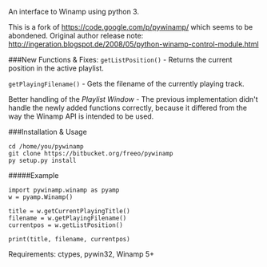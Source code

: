 An interface to Winamp using python 3.

This is a fork of https://code.google.com/p/pywinamp/ which seems to be abondened. Original author release note:
http://ingeration.blogspot.de/2008/05/python-winamp-control-module.html

###New Functions & Fixes:
`getListPosition()` - Returns the current position in the active playlist.

`getPlayingFilename()` - Gets the filename of the currently playing track.

Better handling of the *Playlist Window* - The previous implementation didn't handle the newly added functions correctly, because it differed from the way the Winamp API is intended to be used.

###Installation & Usage

    cd /home/you/pywinamp
    git clone https://bitbucket.org/freeo/pywinamp 
    py setup.py install

#####Example

    import pywinamp.winamp as pyamp
    w = pyamp.Winamp()

    title = w.getCurrentPlayingTitle()
    filename = w.getPlayingFilename()
    currentpos = w.getListPosition()

    print(title, filename, currentpos)

Requirements: ctypes, pywin32, Winamp 5+
